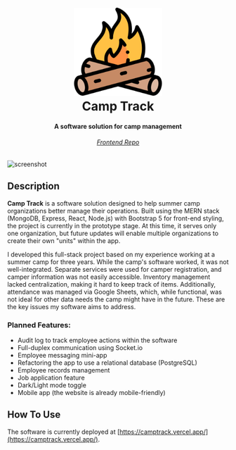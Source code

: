 <h1 align="center">
  <br>
  <a href="http://www.amitmerchant.com/electron-markdownify"><img src="https://raw.githubusercontent.com/NadifRahman/camp-track-frontend/main/public/camp-track-icon.png" alt="Camp Track" width="200"></a>
  <br>
  Camp Track
  <br>
</h1>

<h4 align="center">A software solution for camp management</h4>
<h6 align="center"><a href="https://github.com/NadifRahman/camp-track-frontend">Frontend Repo</a></h4>

![screenshot](https://i.imgur.com/lIENQNy.gif)

## Description
**Camp Track** is a software solution designed to help summer camp organizations better manage their operations. Built using the MERN stack (MongoDB, Express, React, Node.js) with Bootstrap 5 for front-end styling, the project is currently in the prototype stage. At this time, it serves only one organization, but future updates will enable multiple organizations to create their own "units" within the app.

I developed this full-stack project based on my experience working at a summer camp for three years. While the camp's software worked, it was not well-integrated. Separate services were used for camper registration, and camper information was not easily accessible. Inventory management lacked centralization, making it hard to keep track of items. Additionally, attendance was managed via Google Sheets, which, while functional, was not ideal for other data needs the camp might have in the future. These are the key issues my software aims to address.

### Planned Features:
- Audit log to track employee actions within the software
- Full-duplex communication using Socket.io
- Employee messaging mini-app
- Refactoring the app to use a relational database (PostgreSQL)
- Employee records management
- Job application feature
- Dark/Light mode toggle
- Mobile app (the website is already mobile-friendly)

## How To Use

The software is currently deployed at [https://camptrack.vercel.app/](https://camptrack.vercel.app/).
